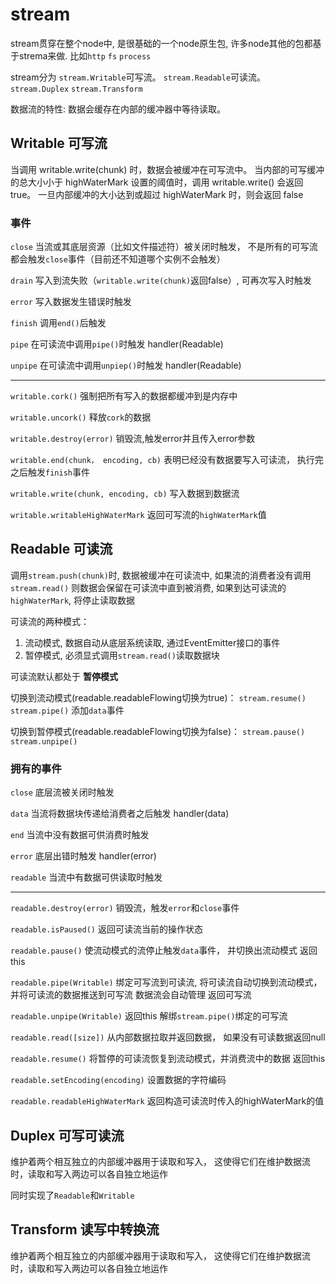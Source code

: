 # stream

stream贯穿在整个node中, 是很基础的一个node原生包, 许多node其他的包都基于strema来做. 比如`http` `fs` `process`

stream分为 `stream.Writable`可写流。 `stream.Readable`可读流。 `stream.Duplex` `stream.Transform`

数据流的特性: 数据会缓存在内部的缓冲器中等待读取。

## Writable 可写流

当调用 writable.write(chunk) 时，数据会被缓冲在可写流中。 当内部的可写缓冲的总大小小于 highWaterMark 设置的阈值时，调用 writable.write() 会返回 true。 一旦内部缓冲的大小达到或超过 highWaterMark 时，则会返回 false

### 事件

`close` 当流或其底层资源（比如文件描述符）被关闭时触发， 不是所有的可写流都会触发`close`事件（目前还不知道哪个实例不会触发）  

`drain` 写入到流失败（`writable.write(chunk)`返回false）, 可再次写入时触发

`error` 写入数据发生错误时触发

`finish` 调用`end()`后触发

`pipe` 在可读流中调用`pipe()`时触发  handler(Readable)

`unpipe` 在可读流中调用`unpiep()`时触发 handler(Readable)

---

`writable.cork()` 强制把所有写入的数据都缓冲到是内存中

`writable.uncork()` 释放`cork`的数据

`writable.destroy(error)` 销毁流,触发error并且传入error参数

`writable.end(chunk， encoding, cb)`  表明已经没有数据要写入可读流， 执行完之后触发`finish`事件

`writable.write(chunk, encoding, cb)` 写入数据到数据流

`writable.writableHighWaterMark` 返回可写流的`highWaterMark`值

## Readable 可读流

调用`stream.push(chunk)`时, 数据被缓冲在可读流中, 如果流的消费者没有调用`stream.read()` 则数据会保留在可读流中直到被消费, 如果到达可读流的`highWaterMark`, 将停止读取数据

可读流的两种模式：

  1. 流动模式, 数据自动从底层系统读取, 通过EventEmitter接口的事件
  2. 暂停模式, 必须显式调用`stream.read()`读取数据块

可读流默认都处于 **暂停模式**

切换到流动模式(readable.readableFlowing切换为true)： `stream.resume()` `stream.pipe()`    添加`data`事件

切换到暂停模式(readable.readableFlowing切换为false)：  `stream.pause()` `stream.unpipe()`

### 拥有的事件

`close` 底层流被关闭时触发

`data`  当流将数据块传递给消费者之后触发 handler(data)

`end` 当流中没有数据可供消费时触发

`error` 底层出错时触发 handler(error)

`readable` 当流中有数据可供读取时触发

---

`readable.destroy(error)` 销毁流，触发`error`和`close`事件

`readable.isPaused()` 返回可读流当前的操作状态

`readable.pause()` 使流动模式的流停止触发`data`事件， 并切换出流动模式 返回this

`readable.pipe(Writable)` 绑定可写流到可读流, 将可读流自动切换到流动模式，并将可读流的数据推送到可写流 数据流会自动管理 返回可写流

`readable.unpipe(Writable)` 返回this 解绑`stream.pipe()`绑定的可写流

`readable.read([size])` 从内部数据拉取并返回数据， 如果没有可读数据返回null

`readable.resume()` 将暂停的可读流恢复到流动模式，并消费流中的数据 返回this

`readable.setEncoding(encoding)` 设置数据的字符编码

`readable.readableHighWaterMark`  返回构造可读流时传入的highWaterMark的值



## Duplex 可写可读流

维护着两个相互独立的内部缓冲器用于读取和写入， 这使得它们在维护数据流时，读取和写入两边可以各自独立地运作

同时实现了`Readable`和`Writable`

## Transform 读写中转换流

维护着两个相互独立的内部缓冲器用于读取和写入， 这使得它们在维护数据流时，读取和写入两边可以各自独立地运作
